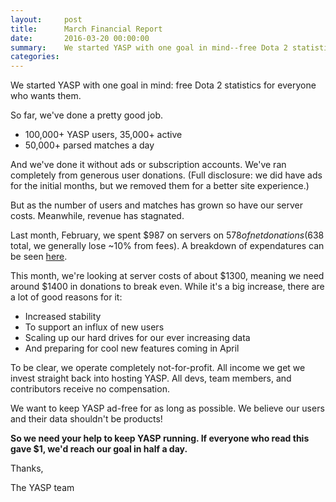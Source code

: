 ```yaml
---
layout:     post
title:      March Financial Report
date:       2016-03-20 00:00:00
summary:    We started YASP with one goal in mind--free Dota 2 statistics for everyone who wants them.
categories: 
---
```

We started YASP with one goal in mind: free Dota 2 statistics for everyone who wants them.

So far, we've done a pretty good job.

* 100,000+ YASP users, 35,000+ active
* 50,000+ parsed matches a day

And we've done it without ads or subscription accounts. We've ran completely from generous
user donations. (Full disclosure: we did have ads for the initial months, but we removed them for a
better site experience.)

But as the number of users and matches has grown so have our server costs. Meanwhile, revenue has stagnated.

Last month, February, we spent $987 on servers on $578 of net donations ($638 total, we generally lose ~10% from fees).
A breakdown of expendatures can be seen [here](http://imgur.com/a/dLZMg).

This month, we're looking at server costs of about $1300, meaning we need around $1400 in donations to break even.
While it's a big increase, there are a lot of good reasons for it:
  * Increased stability
  * To support an influx of new users
  * Scaling up our hard drives for our ever increasing data
  * And preparing for cool new features coming in April

To be clear, we operate completely not-for-profit. All income we get we invest straight back into hosting YASP. All
devs, team members, and contributors receive no compensation.

We want to keep YASP ad-free for as long as possible. We believe our users and their data shouldn't be products!

**So we need your help to keep YASP running. If everyone who read this gave $1, we'd reach our goal in half a day.**

Thanks,

The YASP team
